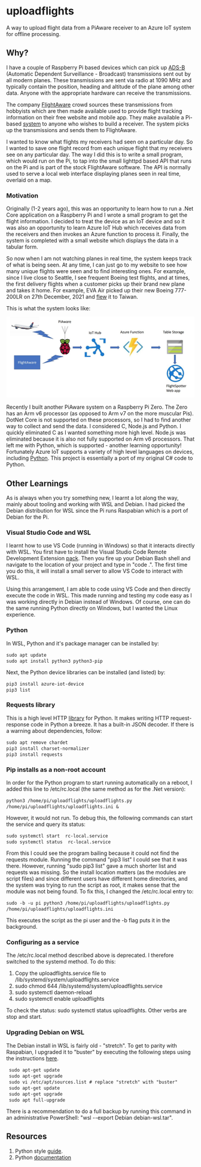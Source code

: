 # uploadflights
A way to upload flight data from a PiAware receiver to an Azure IoT system for offline processing.

## Why?
I have a couple of Raspberry Pi based devices which can pick up [ADS-B](https://www.faa.gov/nextgen/programs/adsb/) (Automatic Dependent Surveillance - Broadcast) transmissions sent out by all modern planes.  These transmissions are sent via radio at 1090 MHz and typically contain the position, heading and altitude of the plane among other
data.  Anyone with the appropriate hardware can receive the transmissions.

The company [FlightAware](www.flightaware.com) crowd sources these transmissions from hobbyists which are then made available used to provide flight tracking information on their free website and mobile app.  They make available a Pi-based [system](https://flightaware.com/adsb/piaware/build/) to anyone who wishes to build a receiver.  The system picks up the transmissions and sends them to FlightAware.

I wanted to know what flights my receivers had seen on a particular day.  So I wanted to save one flight record from each unique flight that my receivers see
on any particular day.  The way I did this is to write a small program, which would run on the Pi, to tap into the small lighttpd based API that runs on the Pi and is part of the stock FlightAware software.  The API is normally used to serve a local web interface displaying planes seen in real time, overlaid on a map.

### Motivation
Originally (1-2 years ago), this was an opportunity to learn how to run a .Net Core application on a Raspberry Pi and I wrote a small program to get the flight information.  I decided to treat the device as an IoT device and so it was also an opportunity to learn Azure IoT Hub which receives data from the receivers and then invokes an Azure function to process it.  Finally, the system is completed with a small website which displays the data in a tabular form.  

So now when I am not watching planes in real time, the system keeps track of what is being seen.  At any time, I can just go to my website to see how many unique flights were seen and to find interesting ones.  For example, since I live close to Seattle, I see frequent Boeing test flights, and at times, the first delivery flights when a customer picks up their brand new plane and takes it home.  For example, EVA Air picked up their new Boeing 777-200LR on 27th December, 2021 and [flew](https://flightaware.com/live/flight/EVA689) it to Taiwan.

This is what the system looks like:

![Image](piaware_system.jpg "System")

Recently I built another PiAware system on a Raspberry Pi Zero.  The Zero has an Arm v6 processor (as opposed to Arm v7 on the more muscular Pis).  DotNet Core
is not supported on these processors, so I had to find another way to collect and send the data.  I considered C, Node.js and Python. I quickly eliminated C as I wanted
something more high level.  Node.js was eliminated because it is also not fully supported on Arm v6 processors.  That left me with Python, which is supported - another learning
opportunity!  Fortunately Azure IoT supports a variety of high level languages on devices, including [Python](https://github.com/Azure/azure-iot-sdk-python).  This project is essentially a port of my original C# code to Python.

## Other Learnings
As is always when you try something new, I learnt a lot along the way, mainly about tooling and working with WSL and Debian.  I had picked the Debian distribution for WSL since the Pi runs Raspabian which is a port of Debian for the Pi.

### Visual Studio Code and WSL
I learnt how to use VS Code (running in Windows) so that it interacts directly with WSL.  You first have to install the Visual Studio Code Remote Development Extension [pack](https://marketplace.visualstudio.com/items?itemName=ms-vscode-remote.vscode-remote-extensionpack).  Then you fire up your Debian Bash shell and navigate to the location of your project and type in "code .".  The first time you do this, it will install a small server to allow VS Code to interact with WSL.

Using this arrangement, I am able to code using VS Code and then directly execute the code in WSL.  This made running and testing my code easy as I was working directly in Debian instead of Windows.  Of course, one can do the same running Python directly on Windows, but I wanted the Linux experience.

### Python
In WSL, Python and it's package manager can be installed by:

    sudo apt update
    sudo apt install python3 python3-pip

Next, the Python device libraries can be installed (and listed) by:

    pip3 install azure-iot-device
    pip3 list
    
### Requests library
This is a high level HTTP [library](https://2.python-requests.org/en/latest/) for Python. It makes writing HTTP request-response code in Python a breeze.  It has a built-in JSON decoder.  If there is a warning about dependencies, follow:

    sudo apt remove chardet
    pip3 install charset-normalizer
    pip3 install requests
    
### Pip installs as a non-root account
In order for the Python program to start running automatically on a reboot, I added this line to /etc/rc.local (the same method as for the .Net version):

    python3 /home/pi/uploadflights/uploadflights.py /home/pi/uploadflights/uploadflights.ini &
    
However, it would not run.  To debug this, the following commands can start the service and query its status:

    sudo systemctl start  rc-local.service
    sudo systemctl status  rc-local.service

From this I could see the program bailing because it could not find the requests module.  Running the command "pip3 list" I could see that it was there.  However, running "sudo pip3 list" gave a much shorter list and requests was missing.  So the install location matters (as the modules are script files) and since different users have different home directories, and the system was trying to run the script as root, it makes sense that the module was not being found.  To fix this, I changed the /etc/rc.local entry to:

    sudo -b -u pi python3 /home/pi/uploadflights/uploadflights.py /home/pi/uploadflights/uploadflights.ini
    
 This executes the script as the pi user and the -b flag puts it in the background.

 ### Configuring as a service
 The /etc/rc.local method described above is deprecated. I therefore switched to the systemd method.  To do this:

 1. Copy the uploadflights.service file to /lib/systemd/system/uploadflights.service
 2. sudo chmod 644 /lib/systemd/system/uploadflights.service
 3. sudo systemctl daemon-reload
 4. sudo systemctl enable uploadflights

 To check the status: sudo systemctl status uploadflights.  Other verbs are stop and start.
 
 ### Upgrading Debian on WSL
 The Debian install in WSL is fairly old - "stretch".  To get to parity with Raspabian, I upgraded it to "buster" by executing the following steps using the instructions [here](https://davidsmith.is/2019/07/11/updating-your-wsl-debian-image-to-buster/).
 
     sudo apt-get update
     sudo apt-get upgrade
     sudo vi /etc/apt/sources.list # replace "stretch" with "buster"
     sudo apt-get update
     sudo apt-get upgrade
     sudo apt full-upgrade
     
There is a recommendation to do a full backup by running this command in an administrative PowerShell: "wsl --export Debian debian-wsl.tar".

## Resources
1. Python style [guide](https://www.python.org/dev/peps/pep-0008/#comments).
1. Python [documentation](https://docs.python.org/3/)



